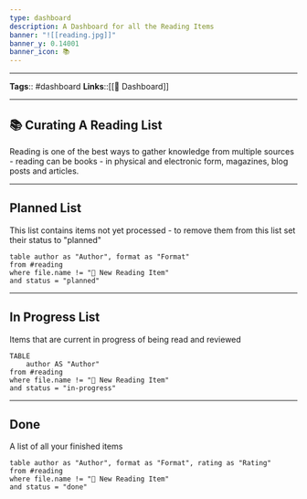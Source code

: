 ```yaml
---
type: dashboard
description: A Dashboard for all the Reading Items
banner: "![[reading.jpg]]"
banner_y: 0.14001
banner_icon: 📚
---
```


---
**Tags**:: #dashboard
**Links**::[[📰 Dashboard]]

---

## 📚 Curating A Reading List
Reading is one of the best ways to gather knowledge from multiple sources - reading can be books - in physical and electronic form, magazines, blog posts and articles.

---

## Planned List
This list contains items not yet processed - to remove them from this list set their status to "planned"
```dataview
table author as "Author", format as "Format"
from #reading
where file.name != "📙 New Reading Item"
and status = "planned"
```

---

## In Progress List
Items that are current in progress of being read and reviewed
```dataview
TABLE
	author AS "Author"
from #reading
where file.name != "📙 New Reading Item"
and status = "in-progress"
```

---

## Done
A list of all your finished items
```dataview
table author as "Author", format as "Format", rating as "Rating"
from #reading
where file.name != "📙 New Reading Item"
and status = "done"
```
